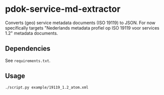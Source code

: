 # pdok-service-md-extractor

Converts (geo) service metadata documents (ISO 19119) to JSON. For now specifically targets "Nederlands metadata profiel op ISO 19119 voor services 1.2" metadata documents. 

## Dependencies

See `requirements.txt`. 

## Usage

```
./script.py example/19119_1.2_atom.xml
```